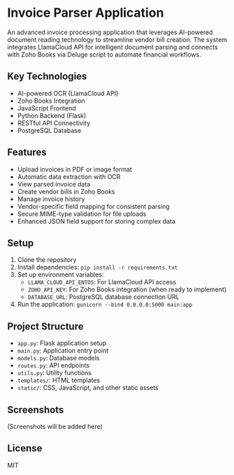 # Invoice Parser Application

An advanced invoice processing application that leverages AI-powered document reading technology to streamline vendor bill creation. The system integrates LlamaCloud API for intelligent document parsing and connects with Zoho Books via Deluge script to automate financial workflows.

## Key Technologies
- AI-powered OCR (LlamaCloud API)
- Zoho Books Integration
- JavaScript Frontend
- Python Backend (Flask)
- RESTful API Connectivity
- PostgreSQL Database

## Features
- Upload invoices in PDF or image format
- Automatic data extraction with OCR
- View parsed invoice data
- Create vendor bills in Zoho Books
- Manage invoice history
- Vendor-specific field mapping for consistent parsing
- Secure MIME-type validation for file uploads
- Enhanced JSON field support for storing complex data

## Setup
1. Clone the repository
2. Install dependencies: `pip install -r requirements.txt`
3. Set up environment variables:
   - `LLAMA_CLOUD_API_ENTOS`: For LlamaCloud API access
   - `ZOHO_API_KEY`: For Zoho Books integration (when ready to implement)
   - `DATABASE_URL`: PostgreSQL database connection URL
4. Run the application: `gunicorn --bind 0.0.0.0:5000 main:app`

## Project Structure
- `app.py`: Flask application setup
- `main.py`: Application entry point
- `models.py`: Database models
- `routes.py`: API endpoints
- `utils.py`: Utility functions
- `templates/`: HTML templates
- `static/`: CSS, JavaScript, and other static assets

## Screenshots
(Screenshots will be added here)

## License
MIT
